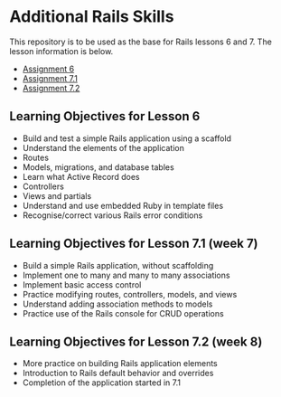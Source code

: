 # Additional Rails Skills

This repository is to be used as the base for Rails lessons 6 and 7.  The lesson information is below.

* [Assignment 6](/lessons/Assignment-6-Rails-Introduction.md)
* [Assignment 7.1](/lessons/Assignment-7_1-Active-Record-Associations.md)
* [Assignment 7.2](/lessons/Assignment-7_2-Subscriptions.md)

## Learning Objectives for Lesson 6

- Build and test a simple Rails application using a scaffold
- Understand the elements of the application
- Routes
- Models, migrations, and database tables
- Learn what Active Record does
- Controllers
- Views and partials
- Understand and use embedded Ruby in template files
- Recognise/correct various Rails error conditions 

## Learning Objectives for Lesson 7.1 (week 7)

- Build a simple Rails application, without scaffolding
- Implement one to many and many to many associations
- Implement basic access control
- Practice modifying routes, controllers, models, and views
- Understand adding association methods to models
- Practice use of the Rails console for CRUD operations

## Learning Objectives for Lesson 7.2 (week 8)

- More practice on building Rails application elements
- Introduction to Rails default behavior and overrides
- Completion of the application started in 7.1
